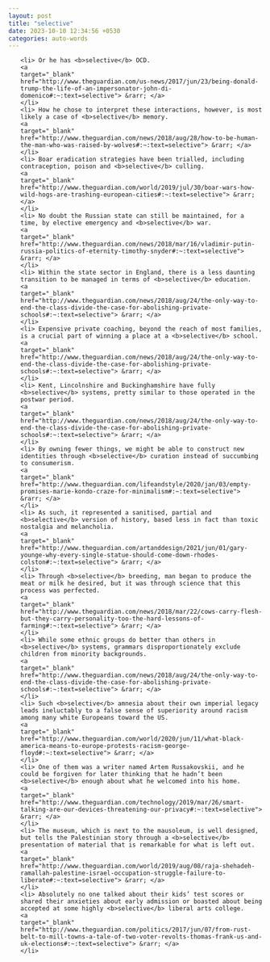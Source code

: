 ```yaml
---
layout: post
title: "selective"
date: 2023-10-10 12:34:56 +0530
categories: auto-words
---
```

<ol>

    <li> Or he has <b>selective</b> OCD.
    <a 
    target="_blank" 
    href="http://www.theguardian.com/us-news/2017/jun/23/being-donald-trump-the-life-of-an-impersonator-john-di-domenico#:~:text=selective"> &rarr; </a>
    </li>
    <li> How he chose to interpret these interactions, however, is most likely a case of <b>selective</b> memory.
    <a 
    target="_blank" 
    href="http://www.theguardian.com/news/2018/aug/28/how-to-be-human-the-man-who-was-raised-by-wolves#:~:text=selective"> &rarr; </a>
    </li>
    <li> Boar eradication strategies have been trialled, including contraception, poison and <b>selective</b> culling.
    <a 
    target="_blank" 
    href="http://www.theguardian.com/world/2019/jul/30/boar-wars-how-wild-hogs-are-trashing-european-cities#:~:text=selective"> &rarr; </a>
    </li>
    <li> No doubt the Russian state can still be maintained, for a time, by elective emergency and <b>selective</b> war.
    <a 
    target="_blank" 
    href="http://www.theguardian.com/news/2018/mar/16/vladimir-putin-russia-politics-of-eternity-timothy-snyder#:~:text=selective"> &rarr; </a>
    </li>
    <li> Within the state sector in England, there is a less daunting transition to be managed in terms of <b>selective</b> education.
    <a 
    target="_blank" 
    href="http://www.theguardian.com/news/2018/aug/24/the-only-way-to-end-the-class-divide-the-case-for-abolishing-private-schools#:~:text=selective"> &rarr; </a>
    </li>
    <li> Expensive private coaching, beyond the reach of most families, is a crucial part of winning a place at a <b>selective</b> school.
    <a 
    target="_blank" 
    href="http://www.theguardian.com/news/2018/aug/24/the-only-way-to-end-the-class-divide-the-case-for-abolishing-private-schools#:~:text=selective"> &rarr; </a>
    </li>
    <li> Kent, Lincolnshire and Buckinghamshire have fully <b>selective</b> systems, pretty similar to those operated in the postwar period.
    <a 
    target="_blank" 
    href="http://www.theguardian.com/news/2018/aug/24/the-only-way-to-end-the-class-divide-the-case-for-abolishing-private-schools#:~:text=selective"> &rarr; </a>
    </li>
    <li> By owning fewer things, we might be able to construct new identities through <b>selective</b> curation instead of succumbing to consumerism.
    <a 
    target="_blank" 
    href="http://www.theguardian.com/lifeandstyle/2020/jan/03/empty-promises-marie-kondo-craze-for-minimalism#:~:text=selective"> &rarr; </a>
    </li>
    <li> As such, it represented a sanitised, partial and <b>selective</b> version of history, based less in fact than toxic nostalgia and melancholia.
    <a 
    target="_blank" 
    href="http://www.theguardian.com/artanddesign/2021/jun/01/gary-younge-why-every-single-statue-should-come-down-rhodes-colston#:~:text=selective"> &rarr; </a>
    </li>
    <li> Through <b>selective</b> breeding, man began to produce the meat or milk he desired, but it was through science that this process was perfected.
    <a 
    target="_blank" 
    href="http://www.theguardian.com/news/2018/mar/22/cows-carry-flesh-but-they-carry-personality-too-the-hard-lessons-of-farming#:~:text=selective"> &rarr; </a>
    </li>
    <li> While some ethnic groups do better than others in <b>selective</b> systems, grammars disproportionately exclude children from minority backgrounds.
    <a 
    target="_blank" 
    href="http://www.theguardian.com/news/2018/aug/24/the-only-way-to-end-the-class-divide-the-case-for-abolishing-private-schools#:~:text=selective"> &rarr; </a>
    </li>
    <li> Such <b>selective</b> amnesia about their own imperial legacy leads ineluctably to a false sense of superiority around racism among many white Europeans toward the US.
    <a 
    target="_blank" 
    href="http://www.theguardian.com/world/2020/jun/11/what-black-america-means-to-europe-protests-racism-george-floyd#:~:text=selective"> &rarr; </a>
    </li>
    <li> One of them was a writer named Artem Russakovskii, and he could be forgiven for later thinking that he hadn’t been <b>selective</b> enough about what he welcomed into his home.
    <a 
    target="_blank" 
    href="http://www.theguardian.com/technology/2019/mar/26/smart-talking-are-our-devices-threatening-our-privacy#:~:text=selective"> &rarr; </a>
    </li>
    <li> The museum, which is next to the mausoleum, is well designed, but tells the Palestinian story through a <b>selective</b> presentation of material that is remarkable for what is left out.
    <a 
    target="_blank" 
    href="http://www.theguardian.com/world/2019/aug/08/raja-shehadeh-ramallah-palestine-israel-occupation-struggle-failure-to-liberate#:~:text=selective"> &rarr; </a>
    </li>
    <li> Absolutely no one talked about their kids’ test scores or shared their anxieties about early admission or boasted about being accepted at some highly <b>selective</b> liberal arts college.
    <a 
    target="_blank" 
    href="http://www.theguardian.com/politics/2017/jun/07/from-rust-belt-to-mill-towns-a-tale-of-two-voter-revolts-thomas-frank-us-and-uk-elections#:~:text=selective"> &rarr; </a>
    </li>